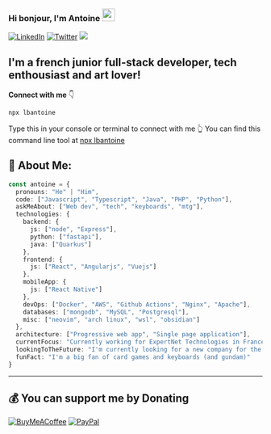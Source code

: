 ### Hi bonjour, I'm Antoine <img src="https://media.giphy.com/media/hvRJCLFzcasrR4ia7z/giphy.gif" style="width: 25px;">

[![LinkedIn](https://img.shields.io/badge/LinkedIn-%230077B5.svg?logo=linkedin&logoColor=white)](https://linkedin.com/in/antoine-le-bras) [![Twitter](https://img.shields.io/badge/Twitter-%231DA1F2.svg?logo=Twitter&logoColor=white)](https://twitter.com/tomato_wizard) [![](https://visitcount.itsvg.in/api?id=lbAntoine&icon=0&color=0)](https://visitcount.itsvg.in)

## **I'm a french junior full-stack developer, tech enthousiast and art lover!**

**Connect with me** 👇

```bash
npx lbantoine
```

Type this in your console or terminal to connect with me 👆 You can find this command line tool at [npx lbantoine](https://github.com/lbAntoine/npx_card)

## 💫 About Me:

```typescript
const antoine = {
  pronouns: "He" | "Him",
  code: ["Javascript", "Typescript", "Java", "PHP", "Python"],
  askMeAbout: ["Web dev", "tech", "keyboards", "mtg"],
  technologies: {
    backend: {
      js: ["node", "Express"],
      python: ["fastapi"],
      java: ["Quarkus"]
    },
    frontend: {
      js: ["React", "Angularjs", "Vuejs"]
    },
    mobileApp: {
      js: ["React Native"]
    },
    devOps: ["Docker", "AWS", "Github Actions", "Nginx", "Apache"],
    databases: ["mongodb", "MySQL", "Postgresql"],
    misc: ["neovim", "arch linux", "wsl", "obsidian"]
  },
  architecture: ["Progressive web app", "Single page application"],
  currentFocus: "Currently working for ExpertNet Technologies in France",
  lookingToTheFuture: "I'm currently looking for a new company for the next year and wish to collaborate on open source projects",
  funFact: "I'm a big fan of card games and keyboards (and gundam)"
}
```

---

## 💰 You can support me by Donating
[![BuyMeACoffee](https://img.shields.io/badge/Buy%20Me%20a%20Coffee-ffdd00?style=for-the-badge&logo=buy-me-a-coffee&logoColor=black)](https://buymeacoffee.com/lbAntoine) [![PayPal](https://img.shields.io/badge/PayPal-00457C?style=for-the-badge&logo=paypal&logoColor=white)](https://paypal.me/lbAntoine) 
  
